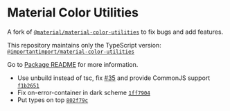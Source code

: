 # Material Color Utilities

A fork of [`@material/material-color-utilities`](https://github.com/material-foundation/material-color-utilities/tree/main/typescript) to fix bugs and add features.

This repository maintains only the TypeScript version: [`@importantimport/material-color-utilities`](https://github.com/importantimport/material-color-utilities/tree/dev/typescript)

Go to [Package README](/typescript/README.md) for more information.

- Use unbuild instead of tsc, fix [#35](https://github.com/material-foundation/material-color-utilities/issues/35) and provide CommonJS support [`f1b2651`](https://github.com/importantimport/material-color-utilities/commit/f1b2651ec6efb7778d6c358d93a126e33d211eeb)
- Fix on-error-container in dark scheme [`1ff7904`](https://github.com/importantimport/material-color-utilities/commit/1ff79042462077f860a5cb30cdd58763723b4da6)
- Put types on top [`802f79c`](https://github.com/importantimport/material-color-utilities/commit/802f79c09817216fba3738abe8f1c4904637ac42)
